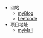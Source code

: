   * 网站
    * [myBlog](https://xiaoyuanjw.github.io/)
    * [Leetcode](https://leetcode.cn/u/xiaoyuanjw/)
  * 项目地址
    * [myMall](https://github.com/XiaoYuanJW/mymall_pro)

